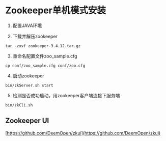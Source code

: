 # Zookeeper单机模式安装
1. 配置JAVA环境

2. 下载并解压zookeeper
```
tar -zxvf zookeeper-3.4.12.tar.gz
```

3. 重命名配置文件zoo_sample.cfg
```
cp conf/zoo_sample.cfg conf/zoo.cfg
```

4. 启动zookeeper
```
bin/zkServer.sh start
```

5. 检测是否成功启动，用zookeeper客户端连接下服务端
```
bin/zkCli.sh
```

## Zookeeper UI
[https://github.com/DeemOpen/zkui](https://github.com/DeemOpen/zkui)